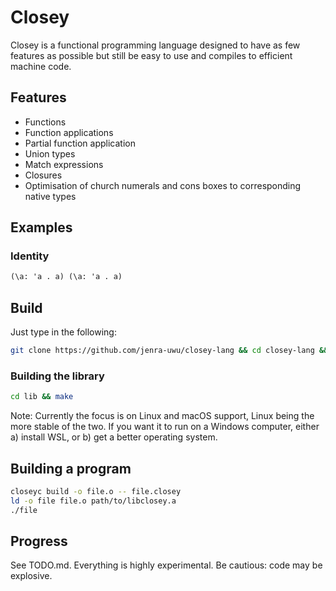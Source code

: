 # Closey
Closey is a functional programming language designed to have as few features as possible but still be easy to use and compiles to efficient machine code.

## Features
- Functions
- Function applications
- Partial function application
- Union types
- Match expressions
- Closures
- Optimisation of church numerals and cons boxes to corresponding native types

## Examples
### Identity
```ocaml
(\a: 'a . a) (\a: 'a . a)
```

## Build
Just type in the following:
```bash
git clone https://github.com/jenra-uwu/closey-lang && cd closey-lang && cargo build
```

### Building the library
```bash
cd lib && make
```

Note: Currently the focus is on Linux and macOS support, Linux being the more stable of the two. If you want it to run on a Windows computer, either a) install WSL, or b) get a better operating system.

## Building a program
```bash
closeyc build -o file.o -- file.closey
ld -o file file.o path/to/libclosey.a
./file
```

## Progress
See TODO.md. Everything is highly experimental. Be cautious: code may be explosive.
